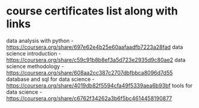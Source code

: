 # course certificates list along with links
data analysis with python - https://coursera.org/share/697e62e4b25e60aafaadfb7223a28fad
data science introduction - https://coursera.org/share/c59c91b8b8ef3a5d723e2935d9c80ae2
data science methodology - https://coursera.org/share/608aa2cc387c2707dbfbbca8096d7d55
database and sql for data science - https://coursera.org/share/4019db82f5594cfa49f5339aea6b93bf
tools for data science - https://coursera.org/share/c6762f34262a3b6f5bc4614458190877
